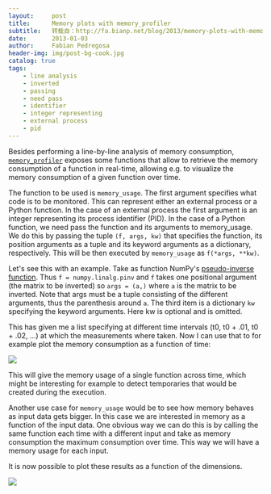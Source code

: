 ```yaml
---
layout:     post
title:      Memory plots with memory_profiler
subtitle:   转载自：http://fa.bianp.net/blog/2013/memory-plots-with-memory_profiler/
date:       2013-01-03
author:     Fabian Pedregosa
header-img: img/post-bg-cook.jpg
catalog: true
tags:
    - line analysis
    - inverted
    - passing
    - need pass
    - identifier
    - integer representing
    - external process
    - pid
---
```


Besides performing a line-by-line analysis of memory consumption,
[`memory_profiler`](http://pypi.python.org/pypi/memory_profiler)
exposes some functions that allow to retrieve the memory consumption
of a function in real-time, allowing e.g. to visualize the memory
consumption of a given function over time.

The function to be used is `memory_usage`. The first argument
specifies what code is to be monitored. This can represent either an
external process or a Python function. In the case of an external
process the first argument is an integer representing its process
identifier (PID). In the case of a Python function, we need pass the
function and its arguments to memory_usage. We do this by passing the
tuple `(f, args, kw)` that specifies the function, its position
arguments as a tuple and its keyword arguments as a dictionary,
respectively. This will be then executed by `memory_usage` as
`f(*args, **kw)`.

Let's see this with an example. Take as function NumPy's
[pseudo-inverse function](http://docs.scipy.org/doc/numpy/reference/generated/numpy.linalg.pinv.html). Thus
`f = numpy.linalg.pinv` and `f` takes one positional argument (the
matrix to be inverted) so `args = (a,)` where `a` is the matrix to be
inverted. Note that args must be a tuple consisting of the different
arguments, thus the parenthesis around `a`. The third item is a
dictionary `kw` specifying the keyword arguments. Here kw is optional
and is omitted.

This has given me a list specifying at different time intervals (t0,
t0 + .01, t0 + .02, ...) at which the measurements where taken. Now I can
use that to for example plot the memory consumption as a function of
time:

![](http://fa.bianp.net/blog/static/images/2013/plot_memory_pinv.png)


This will give the memory usage of a single function across time, which 
might be interesting for example to detect temporaries that would be
created during the execution. 

Another use case for `memory_usage` would be to see how memory behaves
as input data gets bigger. In this case we are interested in memory as
a function of the input data. One obvious way we can do this is by
calling the same function each time with a different input and take as
memory consumption the maximum consumption over time. This way we will
have a memory usage for each input.

It is now possible to plot these results as a function of the
dimensions.

![](http://fa.bianp.net/blog/static/images/2013/plot_memory_pinv_2.png)

